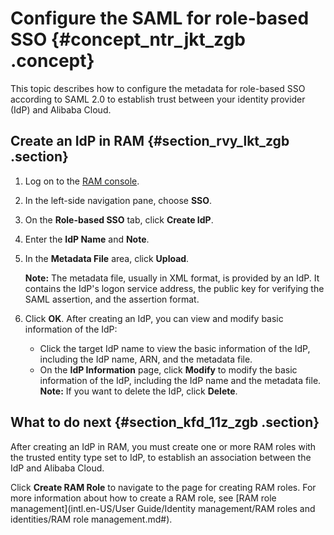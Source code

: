 # Configure the SAML for role-based SSO {#concept_ntr_jkt_zgb .concept}

This topic describes how to configure the metadata for role-based SSO according to SAML 2.0 to establish trust between your identity provider \(IdP\) and Alibaba Cloud.

## Create an IdP in RAM {#section_rvy_lkt_zgb .section}

1.  Log on to the [RAM console](https://ram.console.aliyun.com/).
2.  In the left-side navigation pane, choose **SSO**.
3.  On the **Role-based SSO** tab, click **Create IdP**.
4.  Enter the **IdP Name** and **Note**.
5.  In the **Metadata File** area, click **Upload**.

    **Note:** The metadata file, usually in XML format, is provided by an IdP. It contains the IdP's logon service address, the public key for verifying the SAML assertion, and the assertion format.

6.  Click **OK**. After creating an IdP, you can view and modify basic information of the IdP:

    -   Click the target IdP name to view the basic information of the IdP, including the IdP name, ARN, and the metadata file.
    -   On the **IdP Information** page, click **Modify** to modify the basic information of the IdP, including the IdP name and the metadata file.
    **Note:** If you want to delete the IdP, click **Delete**.


## What to do next {#section_kfd_11z_zgb .section}

After creating an IdP in RAM, you must create one or more RAM roles with the trusted entity type set to IdP, to establish an association between the IdP and Alibaba Cloud.

Click **Create RAM Role** to navigate to the page for creating RAM roles. For more information about how to create a RAM role, see [RAM role management](intl.en-US/User Guide/Identity management/RAM roles and identities/RAM role management.md#).

